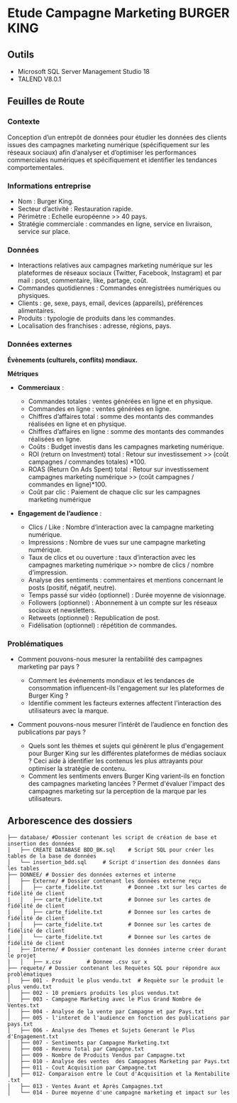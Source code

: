 # Etude Campagne Marketing BURGER KING

## Outils

- Microsoft SQL Server Management Studio 18
- TALEND V8.0.1

## Feuilles de Route

### Contexte

Conception d’un entrepôt de données pour étudier les données des clients issues des campagnes marketing numérique (spécifiquement sur les réseaux sociaux) afin d’analyser et d’optimiser les performances commerciales numériques et spécifiquement et identifier les tendances comportementales.

### Informations entreprise 

+ Nom : Burger King.
+ Secteur d’activité : Restauration rapide.
+ Périmètre : Echelle européenne >> 40 pays.
+ Stratégie commerciale : commandes en ligne, service en livraison, service sur place.

### Données 

+ Interactions relatives aux campagnes marketing numérique sur les plateformes de réseaux sociaux (Twitter, Facebook, Instagram) et par mail : post, commentaire, like, partage, coût.
+ Commandes quotidiennes : Commandes enregistrées numériques ou physiques.
+ Clients :  ge, sexe, pays, email, devices (appareils), préférences alimentaires.
+ Produits : typologie de produits dans les commandes.
+ Localisation des franchises : adresse, régions, pays.


### Données externes <!--TODO : A MODIFIER -->

__Évènements (culturels, conflits) mondiaux.__  <!--TODO : A MODIFIER -->

__Métriques__

+ __Commerciaux__ :
    + Commandes totales : ventes générées en ligne et en physique.
    + Commandes en ligne : ventes générées en ligne.
    + Chiffres d’affaires total : somme des montants des commandes réalisées en ligne et en physique.
    + Chiffres d’affaires en ligne : somme des montants des commandes réalisées en ligne.
    + Coûts : Budget investis dans les campagnes marketing numérique.
    + ROI (return on Investment) total : Retour sur investissement >> (coût campagnes / commandes totales) *100.
    + ROAS (Return On Ads Spent) total : Retour sur investissement campagnes marketing numérique >> (coût campagnes / commandes en ligne)*100.
    + Coût par clic : Paiement de chaque clic sur les campagnes marketing numérique

+ __Engagement de l’audience__ : 
    + Clics / Like : Nombre d’interaction avec la campagne marketing numérique.
    + Impressions : Nombre de vues sur une campagne marketing numérique.
    + Taux de clics et ou ouverture : taux d’interaction avec les campagnes marketing numérique >> nombre de clics / nombre d’impression.
    + Analyse des sentiments : commentaires et mentions concernant le posts (positif, négatif, neutre).
    + Temps passé sur vidéo (optionnel) : Durée moyenne de visionnage.
    + Followers (optionnel) : Abonnement à un compte sur les réseaux sociaux et newsletters.
    + Retweets (optionnel) : Republication de post.
    + Fidélisation (optionnel) : répétition de commandes.


### Problématiques 

+ Comment pouvons-nous mesurer la rentabilité des campagnes marketing par pays ?
    + Comment les événements mondiaux et les tendances de consommation influencent-ils l'engagement sur les plateformes de Burger King ? 
    + Identifie comment les facteurs externes affectent l'interaction des utilisateurs avec la marque.

+ Comment pouvons-nous mesurer l’intérêt de l’audience en fonction des publications par pays  ?
    + Quels sont les thèmes et sujets qui génèrent le plus d'engagement pour Burger King sur les différentes plateformes de médias sociaux ? Ceci aide à identifier les contenus les plus attrayants pour optimiser la stratégie de contenu.
    + Comment les sentiments envers Burger King varient-ils en fonction des campagnes marketing lancées ? Permet d'évaluer l'impact des campagnes marketing sur la perception de la marque par les utilisateurs.


## Arborescence des dossiers

```Etude Campagne Marketing BURGER KING/
├── database/ #Dossier contenant les script de création de base et insertion des données
│   ├── CREATE DATABASE BDD_BK.sql    # Script SQL pour créer les tables de la base de données
│   └── insertion_bdd.sql     # Script d'insertion des données dans les tables
├── DONNEE/ # Dossier des données externes et interne
│   ├── Externe/ # Dossier contenant les données externe reçu
|   │   ├── carte_fidelite.txt        # Donnee .txt sur les cartes de fidélité de client
|   │   ├── carte_fidelite.txt        # Donnee sur les cartes de fidélité de client
|   │   ├── carte_fidelite.txt        # Donnee sur les cartes de fidélité de client
|   │   ├── carte_fidelite.txt        # Donnee sur les cartes de fidélité de client
|   │   └── carte_fidelite.txt        # Donnee sur les cartes de fidélité de client
│   ├── Interne/ # Dossier contenant les données interne créer durant le projet
|   │   ├── x.csv        # Donnee .csv sur x
├── requete/ # Dossier contenant les Requètes SQL pour répondre aux problématiques
│   ├── 001 - Produit le plus vendu.txt  # Requète sur le produit le plus vendu.txt
│   ├── 002 - 10 premiers produits les plus vendus.txt
│   ├── 003 - Campagne Marketing avec le Plus Grand Nombre de Ventes.txt
│   ├── 004 - Analyse de la vente par Campagne et par Pays.txt
│   ├── 005 - l'interet de l'audience en fonction des publications par pays.txt
│   ├── 006 - Analyse des Themes et Sujets Generant le Plus d'Engagement.txt
│   ├── 007 - Sentiments par Campagne Marketing.txt
│   ├── 008 - Revenu Total par Campagne.txt
│   ├── 009 - Nombre de Produits Vendus par Campagne.txt
│   ├── 010 - Analyse des ventes  des Campagnes Marketing par Pays.txt
│   ├── 011 - Cout Acquisition par Campagne.txt
│   ├── 012- Comparaison entre le Cout d'Acquisition et la Rentabilite .txt
│   ├── 013 - Ventes Avant et Après Campagnes.txt
│   └── 014 - Duree moyenne d'une campagne marketing et impact sur les
```
